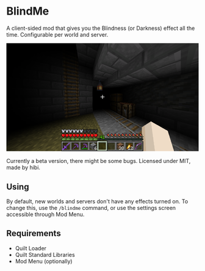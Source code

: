 # BlindMe

A client-sided mod that gives you the Blindness (or Darkness) effect all the time.
Configurable per world and server.

![Screenshot of an already built-up world but with the BlindMe mod active](.github/screenshot.png)

Currently a beta version, there might be some bugs.
Licensed under MIT, made by hibi.

## Using

By default, new worlds and servers don't have any effects turned on.
To change this, use the `/blindme` command, or use the settings screen accessible through Mod Menu.

## Requirements

- Quilt Loader
- Quilt Standard Libraries
- Mod Menu (optionally)
